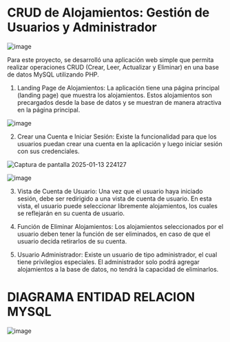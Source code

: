 # CRUD de Alojamientos: Gestión de Usuarios y Administrador

![image](https://github.com/user-attachments/assets/3e1ffb1b-2c15-44ca-91c7-e0894ef227b2)

Para este proyecto, se desarrolló una aplicación web simple que permita realizar operaciones CRUD (Crear, Leer, Actualizar y Eliminar) en una base de datos MySQL utilizando PHP.

1. Landing Page de Alojamientos:
    La aplicación tiene una página principal (landing page) que muestra los alojamientos. Estos alojamientos son precargados desde la base de datos y se muestran de manera atractiva en la página principal.

![image](https://github.com/user-attachments/assets/96c15c4c-bb7b-4ef5-9571-cff05c13ca0d)

2. Crear una Cuenta e Iniciar Sesión: Existe la funcionalidad para que los usuarios puedan crear una cuenta en la aplicación y luego iniciar sesión con sus credenciales.
   
![Captura de pantalla 2025-01-13 224127](https://github.com/user-attachments/assets/01882abc-77e4-4c0a-ab57-2eb8ef7ee5a5)
   
![image](https://github.com/user-attachments/assets/718cbb7b-ca58-4872-9c38-72a13154d47a)


3. Vista de Cuenta de Usuario:
    Una vez que el usuario haya iniciado sesión, debe ser redirigido a una vista de cuenta de usuario. En esta vista, el usuario puede seleccionar libremente alojamientos, los cuales se reflejarán en su cuenta de usuario. 

4. Función de Eliminar Alojamientos:
    Los alojamientos seleccionados por el usuario deben tener la función de ser eliminados, en caso de que el usuario decida retirarlos de su cuenta. 

5. Usuario Administrador:
    Existe un usuario de tipo administrador, el cual tiene privilegios especiales. El administrador solo podrá agregar alojamientos a la base de datos, no tendrá la capacidad de eliminarlos.

# DIAGRAMA ENTIDAD RELACION MYSQL

![image](https://github.com/user-attachments/assets/2b1a303a-da65-4e45-8248-25b87eba2118)
